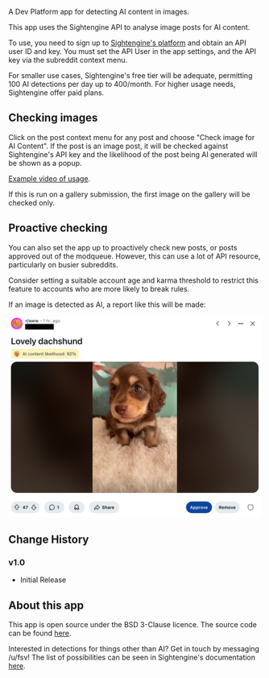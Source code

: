 A Dev Platform app for detecting AI content in images.

This app uses the Sightengine API to analyse image posts for AI content. 

To use, you need to sign up to [Sightengine's platform](https://sightengine.com/) and obtain an API user ID and key. You must set the API User in the app settings, and the API key via the subreddit context menu.

For smaller use cases, Sightengine's free tier will be adequate, permitting 100 AI detections per day up to 400/month. For higher usage needs, Sightengine offer paid plans.

## Checking images

Click on the post context menu for any post and choose "Check image for AI Content". If the post is an image post, it will be checked against Sightengine's API key and the likelihood of the post being AI generated will be shown as a popup.

[Example video of usage](https://www.youtube.com/shorts/iArySZaY1oE).

If this is run on a gallery submission, the first image on the gallery will be checked only.

## Proactive checking

You can also set the app up to proactively check new posts, or posts approved out of the modqueue. However, this can use a lot of API resource, particularly on busier subreddits.

Consider setting a suitable account age and karma threshold to restrict this feature to accounts who are more likely to break rules.

If an image is detected as AI, a report like this will be made:

![screenshot](https://github.com/fsvreddit/image-moderator/blob/main/doc_images/screenshot.png?raw=true)

## Change History

### v1.0

* Initial Release

## About this app

This app is open source under the BSD 3-Clause licence. The source code can be found [here](https://github.com/fsvreddit/image-moderator).

Interested in detections for things other than AI? Get in touch by messaging /u/fsv! The list of possibilities can be seen in Sightengine's documentation [here](https://sightengine.com/docs/models).
